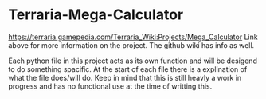# Terraria-Mega-Calculator
https://terraria.gamepedia.com/Terraria_Wiki:Projects/Mega_Calculator
Link above for more information on the project. The github wiki has info as well.

Each python file in this project acts as its own function and will be desigend to do something spacific.
At the start of each file there is a explination of what the file does/will do.
Keep in mind that this is still heavly a work in progress and has no functional use at the time of writting this. 
